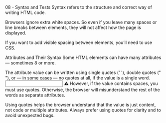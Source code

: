 08 - Syntax and Tests
Syntax refers to the structure and correct way of writing HTML code.

Browsers ignore extra white spaces. So even if you leave many spaces or line breaks between elements, they will not affect how the page is displayed.

If you want to add visible spacing between elements, you’ll need to use CSS.

Attributes and Their Syntax
Some HTML elements can have many attributes — sometimes 8 or more.

The attribute value can be written using single quotes (' '), double quotes (" "), or — in some cases — no quotes at all, if the value is a single word.
<input type=text> <!-- This is valid -->
⚠️ However, if the value contains spaces, you must use quotes. Otherwise, the browser will misunderstand the rest of the words as separate attributes.

<!-- ❌ Wrong -->
<div title=This is wrong>

<!-- ✅ Correct -->
<div title="This is correct">
Using quotes helps the browser understand that the value is just content, not code or multiple attributes. Always prefer using quotes for clarity and to avoid unexpected bugs.
